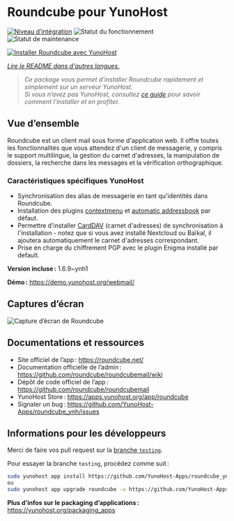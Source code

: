 <!--
Nota bene : ce README est automatiquement généré par <https://github.com/YunoHost/apps/tree/master/tools/readme_generator>
Il NE doit PAS être modifié à la main.
-->

# Roundcube pour YunoHost

[![Niveau d’intégration](https://dash.yunohost.org/integration/roundcube.svg)](https://ci-apps.yunohost.org/ci/apps/roundcube/) ![Statut du fonctionnement](https://ci-apps.yunohost.org/ci/badges/roundcube.status.svg) ![Statut de maintenance](https://ci-apps.yunohost.org/ci/badges/roundcube.maintain.svg)

[![Installer Roundcube avec YunoHost](https://install-app.yunohost.org/install-with-yunohost.svg)](https://install-app.yunohost.org/?app=roundcube)

*[Lire le README dans d'autres langues.](./ALL_README.md)*

> *Ce package vous permet d’installer Roundcube rapidement et simplement sur un serveur YunoHost.*  
> *Si vous n’avez pas YunoHost, consultez [ce guide](https://yunohost.org/install) pour savoir comment l’installer et en profiter.*

## Vue d’ensemble

Roundcube est un client mail sous forme d'application web. Il offre toutes les fonctionnalités que vous attendez d'un client de messagerie, y compris le support multilingue, la gestion du carnet d'adresses, la manipulation de dossiers, la recherche dans les messages et la vérification orthographique.

### Caractéristiques spécifiques YunoHost

- Synchronisation des alias de messagerie en tant qu'identités dans Roundcube.
- Installation des plugins [contextmenu](https://packagist.org/packages/johndoh/contextmenu) et [automatic addressbook](https://packagist.org/packages/projectmyst/automatic_addressbook) par défaut.
- Permettre d'installer [CardDAV](https://packagist.org/packages/roundcube/carddav) (carnet d'adresses) de synchronisation à l'installation - notez que si vous avez installé Nextcloud ou Baïkal, il ajoutera automatiquement le carnet d'adresses correspondant.
- Prise en charge du chiffrement PGP avec le plugin Enigma installé par default.

**Version incluse :** 1.6.9~ynh1

**Démo :** <https://demo.yunohost.org/webmail/>

## Captures d’écran

![Capture d’écran de Roundcube](./doc/screenshots/screenshot.png)

## Documentations et ressources

- Site officiel de l’app : <https://roundcube.net/>
- Documentation officielle de l’admin : <https://github.com/roundcube/roundcubemail/wiki>
- Dépôt de code officiel de l’app : <https://github.com/roundcube/roundcubemail>
- YunoHost Store : <https://apps.yunohost.org/app/roundcube>
- Signaler un bug : <https://github.com/YunoHost-Apps/roundcube_ynh/issues>

## Informations pour les développeurs

Merci de faire vos pull request sur la [branche `testing`](https://github.com/YunoHost-Apps/roundcube_ynh/tree/testing).

Pour essayer la branche `testing`, procédez comme suit :

```bash
sudo yunohost app install https://github.com/YunoHost-Apps/roundcube_ynh/tree/testing --debug
ou
sudo yunohost app upgrade roundcube -u https://github.com/YunoHost-Apps/roundcube_ynh/tree/testing --debug
```

**Plus d’infos sur le packaging d’applications :** <https://yunohost.org/packaging_apps>
